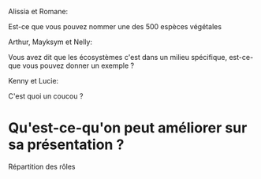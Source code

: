 Alissia et Romane:

Est-ce que vous pouvez nommer une des 500 espèces végétales

Arthur, Mayksym et Nelly:

Vous avez dit que les écosystèmes c'est dans un milieu spécifique, est-ce-que vous pouvez donner un exemple ? 

Kenny et Lucie:

C'est quoi un coucou ?


# Qu'est-ce-qu'on peut améliorer sur sa présentation ?

Répartition des rôles 